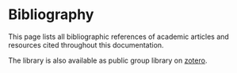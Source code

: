 # Bibliography

This page lists all bibliographic references of academic articles and resources
cited throughout this documentation.

The library is also available as public group library on [zotero](https://www.zotero.org/groups/6045026/vitabel).

```{bibliography}
```